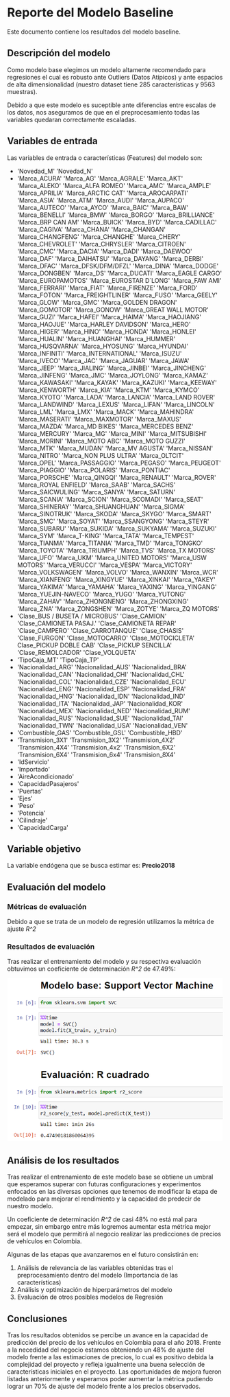 # Reporte del Modelo Baseline

Este documento contiene los resultados del modelo baseline.

## Descripción del modelo

Como modelo base elegimos un modelo altamente recomendado para regresiones el cual es robusto ante Outliers (Datos Atípicos) y ante espacios de alta dimensionalidad (nuestro dataset tiene 285 características y 9563 muestras).

Debido a que este modelo es suceptible ante diferencias entre escalas de los datos, nos aseguramos de que en el preprocesamiento todas las variables quedaran correctamente escaladas.

## Variables de entrada

Las variables de entrada o características (Features) del modelo son:

* 'Novedad_M' 'Novedad_N'
* 'Marca_ACURA' 'Marca_AG' 'Marca_AGRALE' 'Marca_AKT' 'Marca_ALEKO' 'Marca_ALFA ROMEO' 'Marca_AMC' 'Marca_AMPLE' 'Marca_APRILIA' 'Marca_ARCTIC CAT' 'Marca_AROCARPATI' 'Marca_ASIA' 'Marca_ATM' 'Marca_AUDI' 'Marca_AUPACO' 'Marca_AUTECO' 'Marca_AYCO' 'Marca_BAIC' 'Marca_BAW' 'Marca_BENELLI' 'Marca_BMW' 'Marca_BORGO' 'Marca_BRILLIANCE' 'Marca_BRP CAN AM' 'Marca_BUICK' 'Marca_BYD' 'Marca_CADILLAC' 'Marca_CAGIVA' 'Marca_CHANA' 'Marca_CHANGAN' 'Marca_CHANGFENG' 'Marca_CHANGHE' 'Marca_CHERY' 'Marca_CHEVROLET' 'Marca_CHRYSLER' 'Marca_CITROEN' 'Marca_CMC' 'Marca_DACIA' 'Marca_DADI' 'Marca_DAEWOO' 'Marca_DAF' 'Marca_DAIHATSU' 'Marca_DAYANG' 'Marca_DERBI' 'Marca_DFAC' 'Marca_DFSK/DFM/DFZL' 'Marca_DINA' 'Marca_DODGE' 'Marca_DONGBEN' 'Marca_DS' 'Marca_DUCATI' 'Marca_EAGLE CARGO' 'Marca_EUROPAMOTOS' 'Marca_EUROSTAR D`LONG' 'Marca_FAW AMI' 'Marca_FERRARI' 'Marca_FIAT' 'Marca_FIRENZE' 'Marca_FORD' 'Marca_FOTON' 'Marca_FREIGHTLINER' 'Marca_FUSO' 'Marca_GEELY' 'Marca_GLOW' 'Marca_GMC' 'Marca_GOLDEN DRAGON' 'Marca_GOMOTOR' 'Marca_GONOW' 'Marca_GREAT WALL MOTOR' 'Marca_GUZI' 'Marca_HAFEI' 'Marca_HAIMA' 'Marca_HAOJIANG' 'Marca_HAOJUE' 'Marca_HARLEY DAVIDSON' 'Marca_HERO' 'Marca_HIGER' 'Marca_HINO' 'Marca_HONDA' 'Marca_HONLEI' 'Marca_HUALIN' 'Marca_HUANGHAI' 'Marca_HUMMER' 'Marca_HUSQVARNA' 'Marca_HYOSUNG' 'Marca_HYUNDAI' 'Marca_INFINITI' 'Marca_INTERNATIONAL' 'Marca_ISUZU' 'Marca_IVECO' 'Marca_JAC' 'Marca_JAGUAR' 'Marca_JAWA' 'Marca_JEEP' 'Marca_JIALING' 'Marca_JINBEI' 'Marca_JINCHENG' 'Marca_JINFENG' 'Marca_JMC' 'Marca_JOYLONG' 'Marca_KAMAZ' 'Marca_KAWASAKI' 'Marca_KAYAK' 'Marca_KAZUKI' 'Marca_KEEWAY' 'Marca_KENWORTH' 'Marca_KIA' 'Marca_KTM' 'Marca_KYMCO' 'Marca_KYOTO' 'Marca_LADA' 'Marca_LANCIA' 'Marca_LAND ROVER' 'Marca_LANDWIND' 'Marca_LEXUS' 'Marca_LIFAN' 'Marca_LINCOLN' 'Marca_LML' 'Marca_LMX' 'Marca_MACK' 'Marca_MAHINDRA' 'Marca_MASERATI' 'Marca_MAXMOTOR' 'Marca_MAXUS' 'Marca_MAZDA' 'Marca_MD BIKES' 'Marca_MERCEDES BENZ' 'Marca_MERCURY' 'Marca_MG' 'Marca_MINI' 'Marca_MITSUBISHI' 'Marca_MORINI' 'Marca_MOTO ABC' 'Marca_MOTO GUZZI' 'Marca_MTK' 'Marca_MUDAN' 'Marca_MV AGUSTA' 'Marca_NISSAN' 'Marca_NITRO' 'Marca_NON PLUS ULTRA' 'Marca_OLTCIT' 'Marca_OPEL' 'Marca_PASSAGGIO' 'Marca_PEGASO' 'Marca_PEUGEOT' 'Marca_PIAGGIO' 'Marca_POLARIS' 'Marca_PONTIAC' 'Marca_PORSCHE' 'Marca_QINGQI' 'Marca_RENAULT' 'Marca_ROVER' 'Marca_ROYAL ENFIELD' 'Marca_SAAB' 'Marca_SACHS' 'Marca_SAICWULING' 'Marca_SANYA' 'Marca_SATURN' 'Marca_SCANIA' 'Marca_SCION' 'Marca_SCOMADI' 'Marca_SEAT' 'Marca_SHINERAY' 'Marca_SHUANGHUAN' 'Marca_SIGMA' 'Marca_SINOTRUK' 'Marca_SKODA' 'Marca_SKYGO' 'Marca_SMART' 'Marca_SMC' 'Marca_SOYAT' 'Marca_SSANGYONG' 'Marca_STEYR' 'Marca_SUBARU' 'Marca_SUKIDA' 'Marca_SUKYAMA' 'Marca_SUZUKI' 'Marca_SYM' 'Marca_T-KING' 'Marca_TATA' 'Marca_TEMPEST' 'Marca_TIANMA' 'Marca_TITANIA' 'Marca_TMD' 'Marca_TONGKO' 'Marca_TOYOTA' 'Marca_TRIUMPH' 'Marca_TVS' 'Marca_TX MOTORS' 'Marca_UFO' 'Marca_UKM' 'Marca_UNITED MOTORS' 'Marca_USW MOTORS' 'Marca_VERUCCI' 'Marca_VESPA' 'Marca_VICTORY' 'Marca_VOLKSWAGEN' 'Marca_VOLVO' 'Marca_WANXIN' 'Marca_WCR' 'Marca_XIANFENG' 'Marca_XINGYUE' 'Marca_XINKAI' 'Marca_YAKEY' 'Marca_YAKIMA' 'Marca_YAMAHA' 'Marca_YAXING' 'Marca_YINGANG' 'Marca_YUEJIN-NAVECO' 'Marca_YUGO' 'Marca_YUTONG' 'Marca_ZAHAV' 'Marca_ZHONGNENG' 'Marca_ZHONGXING' 'Marca_ZNA' 'Marca_ZONGSHEN' 'Marca_ZOTYE' 'Marca_ZQ MOTORS'
* 'Clase_BUS / BUSETA / MICROBUS' 'Clase_CAMION' 'Clase_CAMIONETA PASAJ.' 'Clase_CAMIONETA REPAR' 'Clase_CAMPERO' 'Clase_CARROTANQUE' 'Clase_CHASIS' 'Clase_FURGON' 'Clase_MOTOCARRO' 'Clase_MOTOCICLETA' Clase_PICKUP DOBLE CAB' 'Clase_PICKUP SENCILLA' 'Clase_REMOLCADOR' 'Clase_VOLQUETA'
* 'TipoCaja_MT' 'TipoCaja_TP'
* 'Nacionalidad_ARG' 'Nacionalidad_AUS' 'Nacionalidad_BRA' 'Nacionalidad_CAN' 'Nacionalidad_CHI' 'Nacionalidad_CHL' 'Nacionalidad_COL' 'Nacionalidad_CZE' 'Nacionalidad_ECU' 'Nacionalidad_ENG' 'Nacionalidad_ESP' 'Nacionalidad_FRA' 'Nacionalidad_HNG' 'Nacionalidad_IDN' 'Nacionalidad_IND' 'Nacionalidad_ITA' 'Nacionalidad_JAP' 'Nacionalidad_KOR' 'Nacionalidad_MEX' 'Nacionalidad_NED' 'Nacionalidad_RUM' 'Nacionalidad_RUS' 'Nacionalidad_SUE' 'Nacionalidad_TAI' 'Nacionalidad_TWN' 'Nacionalidad_USA' 'Nacionalidad_VEN'
* 'Combustible_GAS' 'Combustible_GSL' 'Combustible_HBD'
* 'Transmision_3X1' 'Transmision_3X2' 'Transmision_4X2' 'Transmision_4X4' 'Transmision_4x2' 'Transmision_6X2' 'Transmision_6X4' 'Transmision_6x4' 'Transmision_8X4'
* 'IdServicio'
* 'Importado'
* 'AireAcondicionado'
* 'CapacidadPasajeros'
* 'Puertas'
* 'Ejes'
* 'Peso'
* 'Potencia'
* 'Cilindraje'
* 'CapacidadCarga'

## Variable objetivo

La variable endógena que se busca estimar es: **Precio2018**

## Evaluación del modelo

### Métricas de evaluación

Debido a que se trata de un modelo de regresión utilizamos la métrica de ajuste *R^2*

### Resultados de evaluación

Tras realizar el entrenamiento del modelo y su respectiva evaluación obtuvimos un coeficiente de determinación *R^2* de 47.49%:

![Evaluación del modelo](image.png)

## Análisis de los resultados

Tras realizar el entrenamiento de este modelo base se obtiene un umbral que esperamos superar con futuras configuraciones y experimentos enfocados en las diversas opciones que tenemos de modificar la etapa de modelado para mejorar el rendimiento y la capacidad de predecir de nuestro modelo.

Un coeficiente de determinación *R^2* de casi 48% no está mal para empezar, sin embargo entre más logremos aumentar esta métrica mejor será el modelo que permitirá al negocio realizar las predicciones de precios de vehículos en Colombia.

Algunas de las etapas que avanzaremos en el futuro consistirán en:

1. Análisis de relevancia de las variables obtenidas tras el preprocesamiento dentro del modelo (Importancia de las características)
2. Análisis y optimización de hiperparámetros del modelo
3. Evaluación de otros posibles modelos de Regresión

## Conclusiones

Tras los resultados obtenidos se percibe un avance en la capacidad de predicción del precio de los vehículos en Colombia para el año 2018. Frente a la necedidad del negocio estamos obteniendo un 48% de ajuste del modelo frente a las estimaciones de precios, lo cual es positivo debida la complejidad del proyecto y refleja igualmente una buena selección de características iniciales en el proyecto. Las oportunidades de mejora fueron listadas anteriormente y esperamos poder aumentar la métrica pudiendo lograr un 70% de ajuste del modelo frente a los precios observados.
